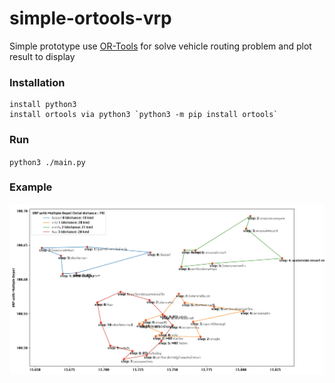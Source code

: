 # simple-ortools-vrp

Simple prototype use [OR-Tools](https://developers.google.com/optimization) for solve vehicle routing problem and plot result to display

### Installation

```
install python3
install ortools via python3 `python3 -m pip install ortools`
```

### Run

`python3 ./main.py`

### Example

![Image of Result VRP](https://github.com/devit-tel/simple-ortools-vrp/blob/master/example.png)
